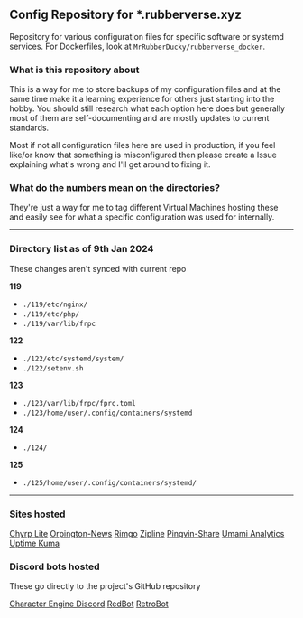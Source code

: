 ## Config Repository for *.rubberverse.xyz
Repository for various configuration files for specific software or systemd services. For Dockerfiles, look at `MrRubberDucky/rubberverse_docker`.

### What is this repository about

This is a way for me to store backups of my configuration files and at the same time make it a learning experience for others just starting into the hobby. You should still research what each option here does but generally most of them are self-documenting and are mostly updates to current standards.

Most if not all configuration files here are used in production, if you feel like/or know that something is misconfigured then please create a Issue explaining what's wrong and I'll get around to fixing it.

### What do the numbers mean on the directories?

They're just a way for me to tag different Virtual Machines hosting these and easily see for what a specific configuration was used for internally. 

---

### Directory list as of 9th Jan 2024

These changes aren't synced with current repo

**119**
- `./119/etc/nginx/`
- `./119/etc/php/`
- `./119/var/lib/frpc`

**122**
- `./122/etc/systemd/system/`
- `./122/setenv.sh`

**123**
- `./123/var/lib/frpc/fprc.toml`
- `./123/home/user/.config/containers/systemd`

**124** 
- `./124/`

**125**
- `./125/home/user/.config/containers/systemd/`

---

### Sites hosted
[Chyrp Lite](https://blog.rubberverse.xyz)
[Orpington-News](https://news.rubberverse.xyz)
[Rimgo](https://rimgo.rubberverse.xyz)
[Zipline](https://zipline.rubberverse.xyz)
[Pingvin-Share](https://upload.rubberverse.xyz)
[Umami Analytics](https://analytics.rubberverse.xyz)
[Uptime Kuma](https://uptime.rubberverse.xyz/status/monitor)

### Discord bots hosted
These go directly to the project's GitHub repository

[Character Engine Discord](https://github.com/drizzle-mizzle/Character-Engine-Discord)
[RedBot](https://github.com/Cog-Creators/Red-DiscordBot)
[RetroBot](https://github.com/rossimo/retrobot)
